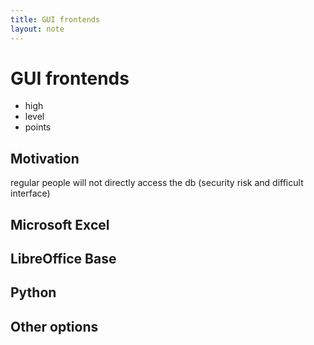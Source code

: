 ```yaml
---
title: GUI frontends
layout: note
---
```


# GUI frontends

- high
- level
- points

## Motivation

regular people will not directly access the db (security risk and difficult interface)

## Microsoft Excel

## LibreOffice Base

## Python

## Other options


